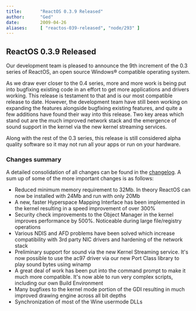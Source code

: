 ```yaml
---
title:       "ReactOS 0.3.9 Released"
author:      "Ged"
date:        2009-04-26
aliases:     [ "reactos-039-released", "node/293" ]
---
```


<h2>ReactOS 0.3.9 Released</h2>
<p>
Our development team is pleased to announce the 9th increment of the 0.3 series of ReactOS, an open source Windows® compatible operating system.
</p>
<p>
As we draw ever closer to the 0.4 series, more and more work is being put into bugfixing existing code in an effort to get more applications and drivers working. This release is testament to that and is our most compatible release to date.
However, the development team have still been working on expanding the features alongside bugfixing existing features, and quite a few additions have found their way into this release.
Two key areas which stand out are the much improved network stack and the emergence of sound support in the kernel via the new kernel streaming services.
</p>
<p>
Along with the rest of the 0.3 series, this release is still considered alpha quality software so it may not run all your apps or run on your hardware. 
</p>
<h3>Changes summary</h3>A detailed consolidation of all changes can be found in the <a href="../wiki/index.php/ChangeLog-0.3.9">changelog</a>.
A sum up of some of the more important changes is as follows: 
<ul>
	<li>Reduced minimum memory requirement to 32Mb. In theory ReactOS can now be installed with 24Mb and run with only 20Mb</li>
	<li>A new, faster Hyperspace Mapping Interface has been implemented in the kernel resulting in a speed improvement of over 300%</li>
	<li>Security check improvements to the Object Manager in the kernel improves performance by 500%. Noticeable during large file/registry operations</li>
	<li>Various NDIS and AFD problems have been solved which increase compatibility with 3rd party NIC drivers and hardening of the network stack</li>
	<li>Preliminary support for sound via the new Kernel Streaming service. It's now possible to use the ac97 driver via our new Port Class library to play sound bytes using winamp</li>
	<li>A great deal of work has been put into the command prompt to make it much more compatible. It's now able to run very complex scripts, including our own Build Environment</li>
	<li>Many bugfixes to the kernel mode portion of the GDI resulting in much improved drawing engine across all bit depths</li>
	<li>Synchronization of most of the Wine usermode DLLs</li>
</ul>

